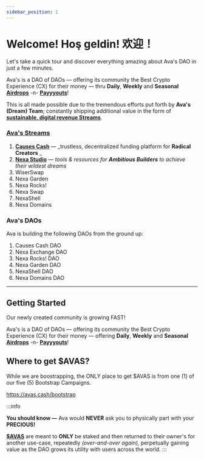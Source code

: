 ```yaml
---
sidebar_position: 1
---
```


# Welcome! Hoş geldin! 欢迎！

Let's take a quick tour and discover everything amazing about Ava's DAO in just a few minutes.

Ava's is a DAO of DAOs — offering its community the Best Crypto Experience (CX) for their money — thru __Daily__, __Weekly__ and __Seasonal__ [__Airdrops__](/staking/airdrops) -n- [__Payyyouts__](/payouts)!

This is all made possible due to the tremendous efforts put forth by __Ava's (Dream) Team__; constantly shipping additional value in the form of [__sustainable, digital revenue Streams__](/streams).

### [Ava's Streams](/streams)

1. [__Causes Cash__](/streams/causes) — _trustless, decentralized funding platform for __Radical Creators__ _
2. [__Nexa Studio__](/streams/studio) — _tools & resources for __Ambitious Builders__ to achieve their wildest dreams_
3. WiserSwap
4. Nexa Garden
5. Nexa Rocks!
6. Nexa Swap
7. NexaShell
8. Nexa Domains

### Ava's DAOs

Ava is building the following DAOs from the ground up:

1. Causes Cash DAO
2. Nexa Exchange DAO
3. Nexa Rocks! DAO
4. Nexa Garden DAO
5. NexaShell DAO
6. Nexa Domains DAO

---

## Getting Started

Our newly created community is growing FAST!

Ava's is a DAO of DAOs — offering its community the Best Crypto Experience (CX) for their money — offering __Daily__, __Weekly__ and __Seasonal__ [__Airdrops__](/staking/airdrops) -n- [__Payyyouts__](/payouts)!


## Where to get $AVAS?

While we are boostrapping, the ONLY place to get $AVAS is from one (1) of our five (5) Bootstrap Campaigns.

https://avas.cash/bootstrap

:::info

__You should know —__ Ava would __NEVER__ ask you to physically part with your __PRECIOUS!__

[__$AVAS__](https://avas.cash/token) are meant to __ONLY__ be staked and then returned to their owner's for another use-case, repeatedly _(over-and-over again),_ perpetually gaining value as the DAO grows its utility with users across the world.
:::
